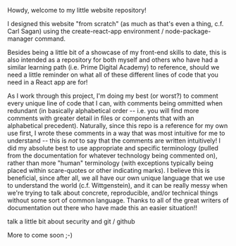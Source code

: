 Howdy, welcome to my little website repository!

I designed this website "from scratch" (as much as that's even a thing, c.f. Carl Sagan)
using the create-react-app environment / node-package-manager command.

Besides being a little bit of a showcase of my front-end skills to date, this is also
intended as a repository for both myself and others who have had a similar learning path
(i.e. Prime Digital Academy) to reference, should we need a little reminder on what all of
these different lines of code that you need in a React app are for!

As I work through this project, I'm doing my best (or worst?) to comment every unique line of code that I can, with comments
being ommitted when redundant (in basically alphabetical order -- i.e. you will find more
comments with greater detail in files or components that with an alphabetical precedent).
Naturally, since this repo is a reference for my own use first, I wrote these comments in a way
that was most intuitive for me to understand -- this is _not_ to say that the comments are
written intuitively! I did my absolute best to use appropriate and specific terminology (pulled
from the documentation for whatever technology being commented on), rather than more "human"
terminology (with exceptions typically being placed within scare-quotes or other indicating marks).
I believe this is beneficial, since after all, we all have our own unique language that we use
to understand the world (c.f. Wittgenstein), and it can be really messy when we're trying to talk
about concrete, reproducible, and/or technical things without some sort of common language.
Thanks to all of the great writers of documentation out there who have made this an easier situation!!

talk a little bit about security and git / github

More to come soon ;-)